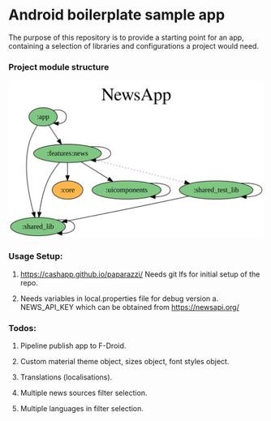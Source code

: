 # Android boilerplate sample  app

The purpose of this repository is to provide a starting point for an app,
containing a selection of libraries and configurations a project would need.

### Project module structure
![Project module dependencies structure](structure/project-dependency-graph.svg)

### Usage Setup:

1. https://cashapp.github.io/paparazzi/
   Needs git lfs for initial setup of the repo.

2. Needs variables in local.properties file for debug version
   a. NEWS_API_KEY which can be obtained from https://newsapi.org/


### Todos:
1. Pipeline publish app to F-Droid.

2. Custom material theme object, sizes object, font styles object.

3. Translations (localisations).

4. Multiple news sources filter selection.
5. Multiple languages in filter selection.

